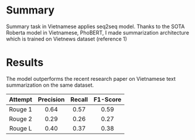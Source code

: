 # Summary

Summary task in Vietnamese applies seq2seq model. Thanks to the SOTA Roberta model in Vietnamese, PhoBERT, I made summarization architecture which is trained on Vietnews dataset (reference 1) 

# Results

The model outperforms the recent research paper on Vietnamese text summarization on the same dataset.

| Attempt | Precision | Recall | F1-Score |
| :---: | :---: | :---: | :---: |
| Rouge 1 | 0.64 | 0.57 | 0.59 |
| Rouge 2 | 0.29 | 0.26 | 0.27 |
| Rouge L | 0.40 | 0.37 | 0.38 |